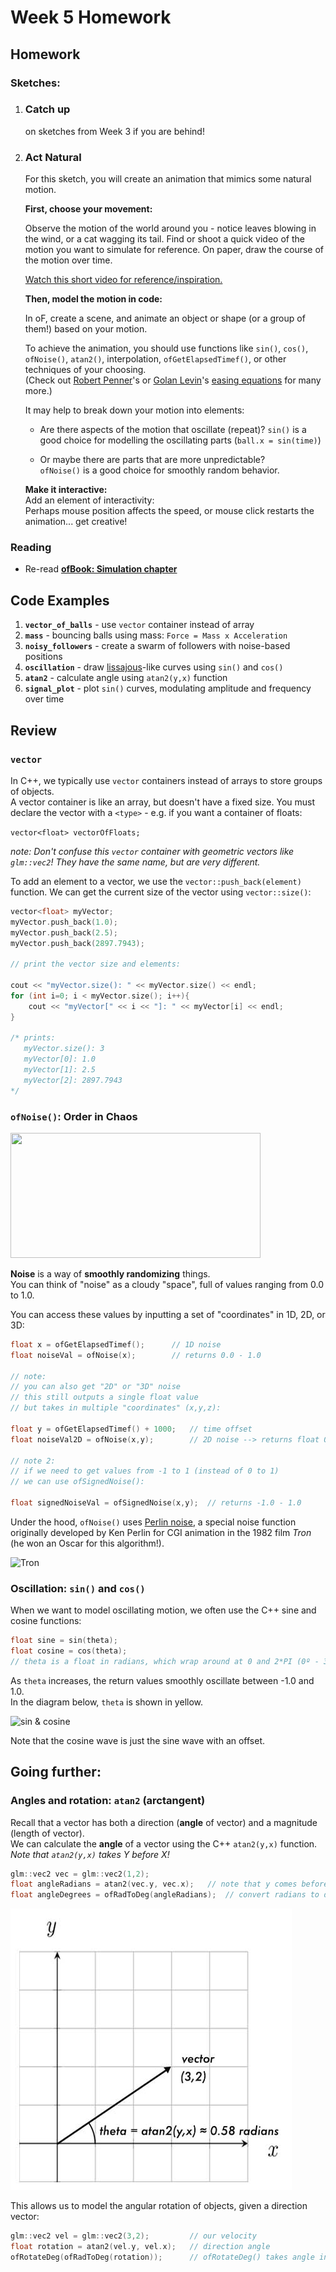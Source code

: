 # Week 5 Homework

## Homework


### Sketches:

1. ### **Catch up** 

    on sketches from Week 3 if you are behind!  

2. ### **Act Natural**

    For this sketch, you will create an animation that mimics some natural motion.  
    
    **First, choose your movement:**
    
    Observe the motion of the world around you - notice leaves blowing in the wind, or a cat wagging its tail. Find or shoot a quick video of the motion you want to simulate for reference.  On paper, draw the course of the motion over time.
    
    [Watch this short video for reference/inspiration.](https://www.youtube.com/watch?v=yzJk6ww3LD0)  
    
    **Then, model the motion in code:**
      
    In oF, create a scene, and animate an object or shape (or a group of them!) based on your motion.
    
    To achieve the animation, you should use functions like `sin()`, `cos()`, `ofNoise()`, `atan2()`, interpolation, `ofGetElapsedTimef()`, or other techniques of your choosing.  
    (Check out [Robert Penner](http://robertpenner.com/easing/)'s or [Golan Levin](http://www.flong.com/texts/code/shapers_exp/)'s [easing equations](http://easings.net/) for many more.)
      
    It may help to break down your motion into elements:
    
    - Are there aspects of the motion that oscillate (repeat)?
    `sin()` is a good choice for modelling the oscillating parts (`ball.x = sin(time)`)
     
    - Or maybe there are parts that are more unpredictable?  
    `ofNoise()` is a good choice for smoothly random behavior.
    
    
    **Make it interactive:**  
    Add an element of interactivity:  
    Perhaps mouse position affects the speed, or mouse click restarts the animation... get creative!


### Reading

- Re-read **[ofBook: Simulation chapter](http://openframeworks.cc/ofBook/chapters/animation.html#simulation)**
    
## Code Examples

1. **`vector_of_balls`** - use `vector` container instead of array
2. **`mass`** - bouncing balls using mass: `Force = Mass x Acceleration`
3. **`noisy_followers`** - create a swarm of followers with noise-based positions
4. **`oscillation`** - draw [lissajous](https://en.wikipedia.org/wiki/Lissajous_curve)-like curves using `sin()` and `cos()`
5. **`atan2`** - calculate angle using `atan2(y,x)` function
6. **`signal_plot`** - plot `sin()` curves, modulating amplitude and frequency over time

## Review

### `vector`

In C++, we typically use `vector` containers instead of arrays to store groups of objects.  
A vector container is like an array, but doesn't have a fixed size.  You must declare the vector with a `<type>` - e.g. if you want a container of floats:  

`vector<float> vectorOfFloats;`

_note: Don't confuse this `vector` container with geometric vectors like `glm::vec2`!  They have the same name, but are very different._  

To add an element to a vector, we use the `vector::push_back(element)` function.  We can get the current size of the vector using `vector::size()`:

```c++
vector<float> myVector;
myVector.push_back(1.0);
myVector.push_back(2.5);
myVector.push_back(2897.7943);

// print the vector size and elements:

cout << "myVector.size(): " << myVector.size() << endl;
for (int i=0; i < myVector.size(); i++){
	cout << "myVector[" << i << "]: " << myVector[i] << endl;
}

/* prints:
   myVector.size(): 3
   myVector[0]: 1.0
   myVector[1]: 2.5
   myVector[2]: 2897.7943
*/
```

### `ofNoise()`: Order in Chaos

<img src="readme/3dnoise.gif" style="width:400px; height: 200px"/>

**Noise** is a way of **smoothly randomizing** things.  
You can think of "noise" as a cloudy "space", full of values ranging from 0.0 to 1.0.

You can access these values by inputting a set of "coordinates" in 1D, 2D, or 3D:

```c++
float x = ofGetElapsedTimef();  	// 1D noise
float noiseVal = ofNoise(x); 		// returns 0.0 - 1.0

// note: 
// you can also get "2D" or "3D" noise
// this still outputs a single float value
// but takes in multiple "coordinates" (x,y,z):

float y = ofGetElapsedTimef() + 1000;	// time offset
float noiseVal2D = ofNoise(x,y);    	// 2D noise --> returns float 0.0 - 1.0

// note 2: 
// if we need to get values from -1 to 1 (instead of 0 to 1)
// we can use ofSignedNoise():

float signedNoiseVal = ofSignedNoise(x,y); 	// returns -1.0 - 1.0
```

Under the hood, `ofNoise()` uses [Perlin noise](https://thebookofshaders.com/11/), a special noise function originally developed by Ken Perlin for CGI animation in the 1982 film _Tron_ (he won an Oscar for this algorithm!).

![Tron](https://thebookofshaders.com/11/tron.jpg)


### Oscillation: `sin()` and `cos()`

When we want to model oscillating motion, we often use the C++ sine and cosine functions:  

```c++
float sine = sin(theta);
float cosine = cos(theta);
// theta is a float in radians, which wrap around at 0 and 2*PI (0º - 360º)
```

As `theta` increases, the return values smoothly oscillate between -1.0 and 1.0.  
In the diagram below, `theta` is shown in yellow.  

![sin & cosine](https://camo.githubusercontent.com/c0d42e2cebc25083886eaa77d7618325c6db1faa/687474703a2f2f692e696d6775722e636f6d2f63427a654c4f6f2e676966)

Note that the cosine wave is just the sine wave with an offset.

## Going further:

### Angles and rotation: `atan2` (arctangent)

Recall that a vector has both a direction (**angle** of vector) and a magnitude (length of vector).  
We can calculate the **angle** of a vector using the C++ `atan2(y,x)` function.  
_Note that `atan2(y,x)` takes Y before X!_

```c++
glm::vec2 vec = glm::vec2(1,2);
float angleRadians = atan2(vec.y, vec.x);   // note that y comes before x!
float angleDegrees = ofRadToDeg(angleRadians);	// convert radians to degrees
```
![atan2 diagram](readme/atan2.jpg)

This allows us to model the angular rotation of objects, given a direction vector:

```c++
glm::vec2 vel = glm::vec2(3,2);    		// our velocity
float rotation = atan2(vel.y, vel.x);   // direction angle
ofRotateDeg(ofRadToDeg(rotation));     	// ofRotateDeg() takes angle in degrees
```




